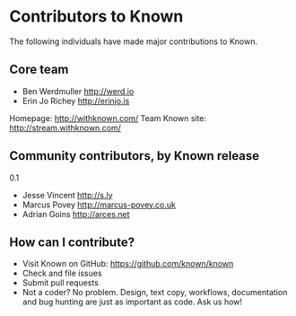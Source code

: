 Contributors to Known
=====================

The following individuals have made major contributions to Known.

Core team
---------

* Ben Werdmuller http://werd.io
* Erin Jo Richey http://erinjo.is

Homepage: http://withknown.com/
Team Known site: http://stream.withknown.com/

Community contributors, by Known release
----------------------------------------

0.1

* Jesse Vincent http://s.ly
* Marcus Povey http://marcus-povey.co.uk
* Adrian Goins http://arces.net

How can I contribute?
---------------------

* Visit Known on GitHub: https://github.com/known/known
* Check and file issues
* Submit pull requests
* Not a coder? No problem. Design, text copy, workflows, documentation and bug hunting are just as important as code. Ask us how!
